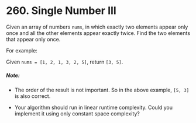 # 260. Single Number III
Given an array of numbers `nums`, in which exactly two elements appear only once and all the other elements appear exactly twice. Find the two elements that appear only once.

For example:

Given `nums = [1, 2, 1, 3, 2, 5]`, return `[3, 5]`.

##### Note:

* The order of the result is not important. So in the above example, `[5, 3]` is also correct.

* Your algorithm should run in linear runtime complexity. Could you implement it using only constant space complexity?